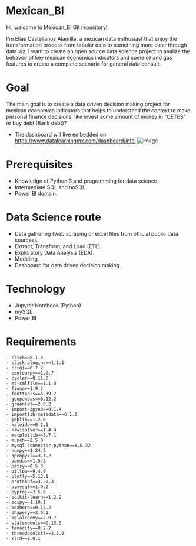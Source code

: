 # Mexican_BI
Hi, welcome to Mexican_BI Git repository!.

I'm Elias Castellanos Alamilla, a mexican data enthusiast that enjoy the transformation process from tabular data to something more clear through data viz.
I want to create an open source data science project to analize the behavoir of key mexican economics indicators and some oil and gas features to create a complete scenario for general data consult.

# Goal 
The main goal is to create a data driven decision making project for mexican economics indicators that helps to understand the context to make personal finance decisions, like invest some amount of money in "CETES" or buy debt (Bank debt)?
* The dashboard will live embedded on https://www.datalearningmx.com/dashboard/intel
![image](https://user-images.githubusercontent.com/66640024/232974059-b934fbf1-388e-40f2-a517-e92e206ec665.png)

# Prerequisites
* Knowledge of Python 3 and programming for data science.
* Intermediate SQL and noSQL.
* Power BI domain.

# Data Science route
* Data gathering (web scraping or excel files from official public data sources).
* Extract, Transform, and Load (ETL).
* Exploratory Data Analysis (EDA).
* Modeling
* Dashboard for data driven decision making.

# Technology
* Jupyter Notebook (Python)
* mySQL
* Power BI

# Requirements
    - click==8.1.3
    - click-plugins==1.1.1
    - cligj==0.7.2
    - contourpy==1.0.7
    - cycler==0.11.0
    - et-xmlfile==1.1.0
    - fiona==1.9.2
    - fonttools==4.39.2
    - geopandas==0.12.2
    - greenlet==2.0.2
    - import-ipynb==0.1.4
    - importlib-metadata==6.1.0
    - joblib==1.2.0
    - kaleido==0.2.1
    - kiwisolver==1.4.4
    - matplotlib==3.7.1
    - munch==2.5.0
    - mysql-connector-python==8.0.32
    - numpy==1.24.2
    - openpyxl==3.1.2
    - pandas==1.5.3
    - patsy==0.5.3
    - pillow==9.4.0
    - plotly==5.13.1
    - protobuf==3.20.3
    - pymysql==1.0.2
    - pyproj==3.5.0
    - scikit-learn==1.2.2
    - scipy==1.10.1
    - seaborn==0.12.2
    - shapely==2.0.1
    - sqlalchemy==2.0.7
    - statsmodels==0.13.5
    - tenacity==8.2.2
    - threadpoolctl==3.1.0
    - xlrd==2.0.1
